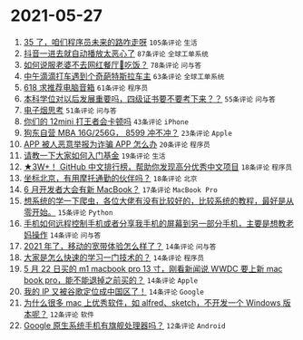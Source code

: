 # 2021-05-27

1. [35 了，咱们程序员未来的路咋走呀](https://www.v2ex.com/t/779479) `105条评论` `生活`
1. [抖音一进去就自动播放太恶心了](https://www.v2ex.com/t/779511) `87条评论` `全球工单系统`
1. [如何说服老婆不去网红餐厅🍴吃饭？](https://www.v2ex.com/t/779502) `78条评论` `问与答`
1. [中午滴滴打车遇到个奇葩特斯拉车主](https://www.v2ex.com/t/779566) `63条评论` `全球工单系统`
1. [618 求推荐电脑音箱](https://www.v2ex.com/t/779473) `61条评论` `程序员`
1. [本科学位对以后发展重要吗，四级证书要不要考下来？？](https://www.v2ex.com/t/779483) `55条评论` `问与答`
1. [电子烟思考](https://www.v2ex.com/t/779513) `51条评论` `问与答`
1. [你们的 12mini 打王者会卡顿吗](https://www.v2ex.com/t/779495) `43条评论` `iPhone`
1. [狗东自营 MBA 16G/256G， 8599 冲不冲？](https://www.v2ex.com/t/779582) `23条评论` `Apple`
1. [APP 被人恶意举报为诈骗 APP 怎么办](https://www.v2ex.com/t/779503) `20条评论` `程序员`
1. [请教一下大家如何入门基金](https://www.v2ex.com/t/779578) `19条评论` `生活`
1. [★3W+！ GitHub 中文排行榜，帮助你发现高分优秀中文项目](https://www.v2ex.com/t/779527) `18条评论` `程序员`
1. [坐标北京，有用摩托通勤的伙伴吗？](https://www.v2ex.com/t/779509) `18条评论` `北京`
1. [6 月开发者大会有新 MacBook？](https://www.v2ex.com/t/779540) `17条评论` `MacBook Pro`
1. [想系统的学一下爬虫，各位大佬有没有比较好的，比较系统的教程，最好是从零开始。](https://www.v2ex.com/t/779500) `15条评论` `Python`
1. [手机如何远程控制手机或者分享我手机的屏幕到另一部分手机，主要是想教老妈操作](https://www.v2ex.com/t/779633) `14条评论` `问与答`
1. [2021 年了，移动的宽带体验怎么样了？](https://www.v2ex.com/t/779580) `14条评论` `问与答`
1. [大家是怎么快速的学习一门技术的？](https://www.v2ex.com/t/779576) `14条评论` `程序员`
1. [5 月 22 日买的 m1 macbook pro 13 寸，刚看新闻说 WWDC 要上新 mac book pro，能不能退掉之前买的？](https://www.v2ex.com/t/779520) `14条评论` `Apple`
1. [我的 IP 又被谷歌定位成中国区了！](https://www.v2ex.com/t/779506) `14条评论` `Google`
1. [为什么很多 mac 上优秀软件，如 alfred、sketch，不开发一个 Windows 版本呢？](https://www.v2ex.com/t/779623) `12条评论` `软件`
1. [Google 原生系统手机有旗舰处理器吗？](https://www.v2ex.com/t/779613) `12条评论` `Android`
